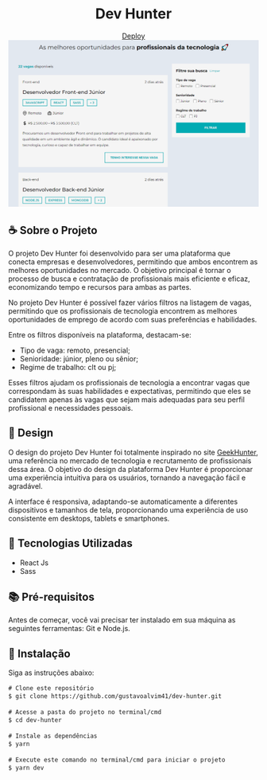 <h1 align="center">Dev Hunter</h1>

<div align="center" id="top">
  <a href="https://dev-hunter.vercel.app/">Deploy</a>

  <img src="./github/dev-hunter.png" alt="Dev Hunter Banner" />
</div>

## ☕ Sobre o Projeto

O projeto Dev Hunter foi desenvolvido para ser uma plataforma que conecta empresas e desenvolvedores, permitindo que ambos encontrem as melhores oportunidades no mercado. O objetivo principal é tornar o processo de busca e contratação de profissionais mais eficiente e eficaz, economizando tempo e recursos para ambas as partes.

No projeto Dev Hunter é possível fazer vários filtros na listagem de vagas, permitindo que os profissionais de tecnologia encontrem as melhores oportunidades de emprego de acordo com suas preferências e habilidades.

Entre os filtros disponíveis na plataforma, destacam-se:
- Tipo de vaga: remoto, presencial;
- Senioridade: júnior, pleno ou sênior;
- Regime de trabalho: clt ou pj;

Esses filtros ajudam os profissionais de tecnologia a encontrar vagas que correspondam às suas habilidades e expectativas, permitindo que eles se candidatem apenas às vagas que sejam mais adequadas para seu perfil profissional e necessidades pessoais.

## 🎨 Design

O design do projeto Dev Hunter foi totalmente inspirado no site <a href="https://www.geekhunter.com.br/">GeekHunter</a>, uma referência no mercado de tecnologia e recrutamento de profissionais dessa área. O objetivo do design da plataforma Dev Hunter é proporcionar uma experiência intuitiva para os usuários, tornando a navegação fácil e agradável. 

A interface é responsiva, adaptando-se automaticamente a diferentes dispositivos e tamanhos de tela, proporcionando uma experiência de uso consistente em desktops, tablets e smartphones.

## 🚀 Tecnologias Utilizadas

- React Js
- Sass

## 📚 Pré-requisitos

Antes de começar, você vai precisar ter instalado em sua máquina as seguintes ferramentas: Git e Node.js.
 
## 💾 Instalação

Siga as instruções abaixo:
  ```
  # Clone este repositório
  $ git clone https://github.com/gustavoalvim41/dev-hunter.git

  # Acesse a pasta do projeto no terminal/cmd
  $ cd dev-hunter

  # Instale as dependências
  $ yarn

  # Execute este comando no terminal/cmd para iniciar o projeto
  $ yarn dev

  ```
